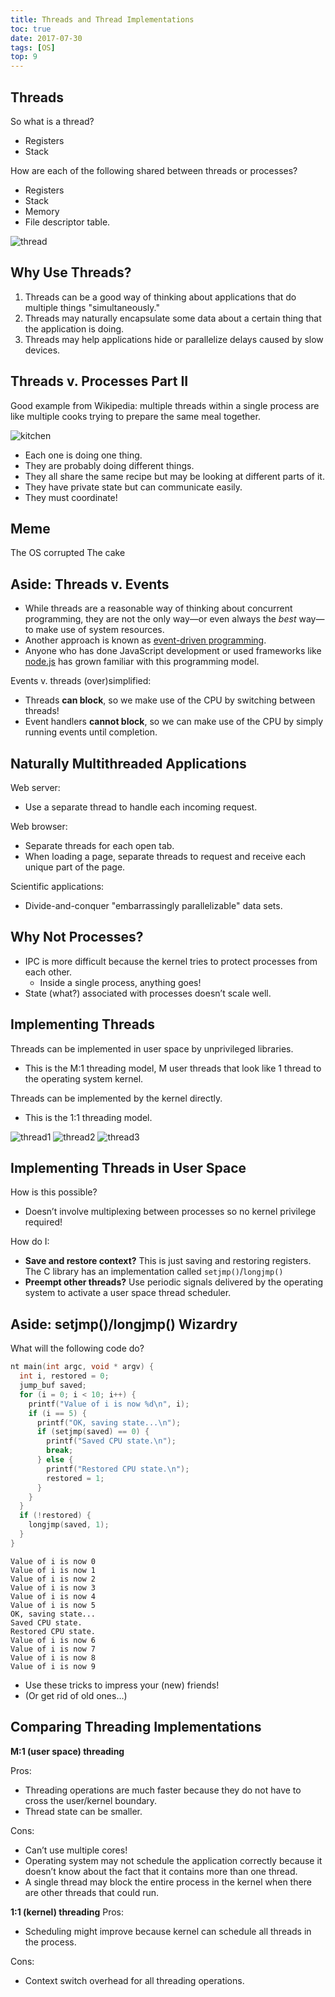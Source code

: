 ```yaml
---
title: Threads and Thread Implementations
toc: true
date: 2017-07-30
tags: [OS]
top: 9
---
```




## Threads

So what is a thread?

-   Registers
-   Stack


How are each of the following shared between threads or processes?

-   Registers
-   Stack
-   Memory
-   File descriptor table.

![thread](http://or9a8nskt.bkt.clouddn.com/thread.png)

## Why Use Threads?

1.  Threads can be a good way of thinking about applications that do multiple things "simultaneously."
2.  Threads may naturally encapsulate some data about a certain thing that the application is doing.
3.  Threads may help applications hide or parallelize delays caused by slow devices.

## Threads v. Processes Part II


Good example from Wikipedia: multiple threads within a single process are like multiple cooks trying to prepare the same meal together.

![kitchen](http://or9a8nskt.bkt.clouddn.com/kitchen.png)
-   Each one is doing one thing.
-   They are probably doing different things.
-   They all share the same recipe but may be looking at different parts of it.
-   They have private state but can communicate easily.
-   They must coordinate!

## Meme

The OS corrupted
The cake

## Aside: Threads v. Events
-   While threads are a reasonable way of thinking about concurrent programming, they are not the only way—​or even always the *best* way—​to make use of system resources.
-   Another approach is known as [event-driven programming](https://en.wikipedia.org/wiki/Event-driven_programming).
-   Anyone who has done JavaScript development or used frameworks like [node.js](http://nodejs.org/) has grown familiar with this programming model.

Events v. threads (over)simplified:

-   Threads **can block**, so we make use of the CPU by switching between threads!
-   Event handlers **cannot block**, so we can make use of the CPU by simply running events until completion.

## Naturally Multithreaded Applications
Web server:
-   Use a separate thread to handle each incoming request.

Web browser:
-   Separate threads for each open tab.
-   When loading a page, separate threads to request and receive each
    unique part of the page.

Scientific applications:
-   Divide-and-conquer "embarrassingly parallelizable" data sets.

## Why Not Processes?

-   IPC is more difficult because the kernel tries to protect processes from each other.
    -   Inside a single process, anything goes!
-   State (what?) associated with processes doesn’t scale well.


## Implementing Threads

Threads can be implemented in user space by unprivileged libraries.
-   This is the M:1 threading model, M user threads that look like 1 thread to the operating system kernel.

Threads can be implemented by the kernel directly.
-   This is the 1:1 threading model.

![thread1](http://or9a8nskt.bkt.clouddn.com/thread1.png)
![thread2](http://or9a8nskt.bkt.clouddn.com/thread2.png)
![thread3](http://or9a8nskt.bkt.clouddn.com/thread3.png)



## Implementing Threads in User Space

How is this possible?
-   Doesn’t involve multiplexing between processes so no kernel privilege required!

How do I:
-   **Save and restore context?** This is just saving and restoring registers. The C library has an implementation called `setjmp()`/`longjmp()`
-   **Preempt other threads?** Use periodic signals delivered by the operating system to activate a user space thread scheduler.
    
## Aside: setjmp()/longjmp() Wizardry
What will the following code do?

```c
nt main(int argc, void * argv) {
  int i, restored = 0;
  jump_buf saved;
  for (i = 0; i < 10; i++) {
    printf("Value of i is now %d\n", i);
    if (i == 5) {
      printf("OK, saving state...\n");
      if (setjmp(saved) == 0) {
        printf("Saved CPU state.\n");
        break;
      } else {
        printf("Restored CPU state.\n");
        restored = 1;
      }
    }
  }
  if (!restored) {
    longjmp(saved, 1);
  }
}
```

```
Value of i is now 0
Value of i is now 1
Value of i is now 2
Value of i is now 3
Value of i is now 4
Value of i is now 5
OK, saving state...
Saved CPU state.
Restored CPU state.
Value of i is now 6
Value of i is now 7
Value of i is now 8
Value of i is now 9
```


* Use these tricks to impress your (new) friends!
* (Or get rid of old ones…​)

## Comparing Threading Implementations
**M:1 (user space) threading**

Pros:
* Threading operations are much faster because they do not have to cross the user/kernel boundary.
* Thread state can be smaller.

Cons:
* Can’t use multiple cores!
* Operating system may not schedule the application correctly because it doesn’t know about the fact that it contains more than one thread.
* A single thread may block the entire process in the kernel when there are other threads that could run.

**1:1 (kernel) threading**
Pros:
* Scheduling might improve because kernel can schedule all threads in the process.

Cons:
* Context switch overhead for all threading operations.